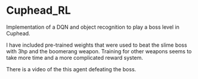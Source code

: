 # Cuphead_RL
Implementation of a DQN and object recognition to play a boss level in Cuphead.

I have included pre-trained weights that were used to beat the slime boss with 3hp and the boomerang weapon. Training for other weapons seems to take more time and a more complicated reward system.

There is a video of the this agent defeating the boss.

